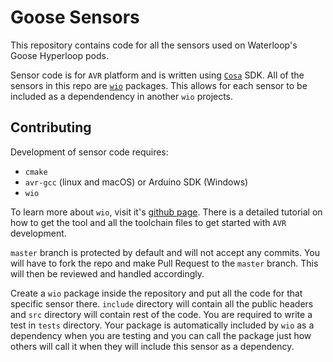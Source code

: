 # Goose Sensors
This repository contains code for all the sensors used on Waterloop's Goose Hyperloop pods.

Sensor code is for `AVR` platform and is written using [`Cosa`](https://github.com/mikaelpatel/Cosa) SDK. All of the sensors in this repo are [`wio`](https://github.com/waterloop/wio) packages. This allows for each sensor to be included as a dependendency in another `wio` projects.

## Contributing
Development of sensor code requires:
* `cmake`
* `avr-gcc` (linux and macOS) or Arduino SDK (Windows)
* `wio`

To learn more about `wio`, visit it's [github page](https://github.com/waterloop/wio). There is a detailed tutorial on how to get the tool and all the toolchain files to get started with `AVR` development.

`master` branch is protected by default and will not accept any commits. You will have to fork the repo and make Pull Request to the `master` branch. This will then be reviewed and handled accordingly.

Create a `wio` package inside the repository and put all the code for that specific sensor there. `include` directory will contain all the public headers and `src` directory will contain rest of the code. You are required to write a test in `tests` directory. Your package is automatically included by `wio` as a dependency when you are testing and you can call the package just how others will call it when they will include this sensor as a dependency.

